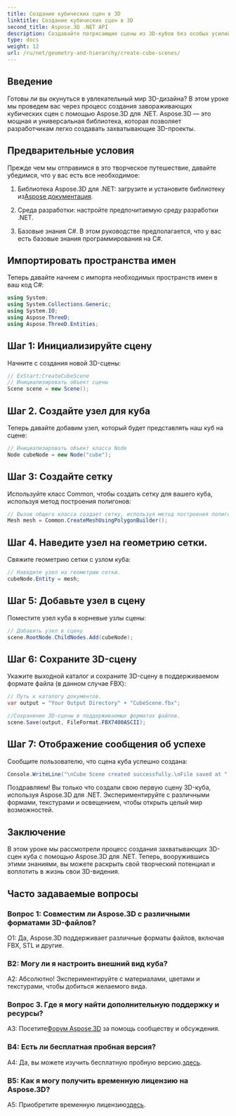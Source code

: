 ```yaml
---
title: Создание кубических сцен в 3D
linktitle: Создание кубических сцен в 3D
second_title: Aspose.3D .NET API
description: Создавайте потрясающие сцены из 3D-кубов без особых усилий с помощью Aspose.3D для .NET. Загрузите библиотеку, следуйте нашему пошаговому руководству и наслаждайтесь ее возможностями.
type: docs
weight: 12
url: /ru/net/geometry-and-hierarchy/create-cube-scenes/
---
```

## Введение

Готовы ли вы окунуться в увлекательный мир 3D-дизайна? В этом уроке мы проведем вас через процесс создания завораживающих кубических сцен с помощью Aspose.3D для .NET. Aspose.3D — это мощная и универсальная библиотека, которая позволяет разработчикам легко создавать захватывающие 3D-проекты.

## Предварительные условия

Прежде чем мы отправимся в это творческое путешествие, давайте убедимся, что у вас есть все необходимое:

1.  Библиотека Aspose.3D для .NET: загрузите и установите библиотеку из[Aspose документация](https://reference.aspose.com/3d/net/).

2. Среда разработки: настройте предпочитаемую среду разработки .NET.

3. Базовые знания C#. В этом руководстве предполагается, что у вас есть базовые знания программирования на C#.

## Импортировать пространства имен

Теперь давайте начнем с импорта необходимых пространств имен в ваш код C#:

```csharp
using System;
using System.Collections.Generic;
using System.IO;
using Aspose.ThreeD;
using Aspose.ThreeD.Entities;
```

## Шаг 1: Инициализируйте сцену

Начните с создания новой 3D-сцены:

```csharp
// ExStart:CreateCubeScene
// Инициализировать объект сцены
Scene scene = new Scene();
```

## Шаг 2. Создайте узел для куба

Теперь давайте добавим узел, который будет представлять наш куб на сцене:

```csharp
// Инициализировать объект класса Node
Node cubeNode = new Node("cube");
```

## Шаг 3: Создайте сетку

Используйте класс Common, чтобы создать сетку для вашего куба, используя метод построения полигонов:

```csharp
// Вызов общего класса создает сетку, используя метод построения полигонов, чтобы установить экземпляр сетки.
Mesh mesh = Common.CreateMeshUsingPolygonBuilder();
```

## Шаг 4. Наведите узел на геометрию сетки.

Свяжите геометрию сетки с узлом куба:

```csharp
// Наведите узел на геометрию сетки.
cubeNode.Entity = mesh;
```

## Шаг 5: Добавьте узел в сцену

Поместите узел куба в корневые узлы сцены:

```csharp
// Добавить узел в сцену
scene.RootNode.ChildNodes.Add(cubeNode);
```

## Шаг 6: Сохраните 3D-сцену

Укажите выходной каталог и сохраните 3D-сцену в поддерживаемом формате файла (в данном случае FBX):

```csharp
// Путь к каталогу документов.
var output = "Your Output Directory" + "CubeScene.fbx";

//Сохранение 3D-сцены в поддерживаемых форматах файлов.
scene.Save(output, FileFormat.FBX7400ASCII);
```

## Шаг 7: Отображение сообщения об успехе

Сообщите пользователю, что сцена куба успешно создана:

```csharp
Console.WriteLine("\nCube Scene created successfully.\nFile saved at " + output);
```

Поздравляем! Вы только что создали свою первую сцену 3D-куба, используя Aspose.3D для .NET. Экспериментируйте с различными формами, текстурами и освещением, чтобы открыть целый мир возможностей.

## Заключение

В этом уроке мы рассмотрели процесс создания захватывающих 3D-сцен куба с помощью Aspose.3D для .NET. Теперь, вооружившись этими знаниями, вы можете раскрыть свой творческий потенциал и воплотить в жизнь свои 3D-видения.

## Часто задаваемые вопросы

### Вопрос 1: Совместим ли Aspose.3D с различными форматами 3D-файлов?

О1: Да, Aspose.3D поддерживает различные форматы файлов, включая FBX, STL и другие.

### В2: Могу ли я настроить внешний вид куба?

А2: Абсолютно! Экспериментируйте с материалами, цветами и текстурами, чтобы добиться желаемого вида.

### Вопрос 3. Где я могу найти дополнительную поддержку и ресурсы?

 A3: Посетите[Форум Aspose.3D](https://forum.aspose.com/c/3d/18) за помощь сообществу и обсуждения.

### В4: Есть ли бесплатная пробная версия?

 A4: Да, вы можете изучить бесплатную пробную версию.[здесь](https://releases.aspose.com/).

### В5: Как я могу получить временную лицензию на Aspose.3D?

 A5: Приобретите временную лицензию[здесь](https://purchase.aspose.com/temporary-license/).